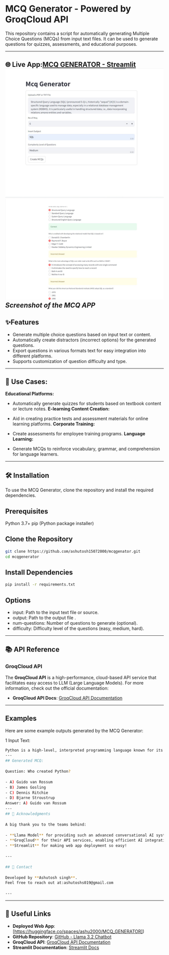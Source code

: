 
# MCQ Generator - Powered by GroqCloud API
This repository contains a script for automatically generating Multiple Choice Questions (MCQs) from input text files. It can be used to generate questions for quizzes, assessments, and educational purposes.

---

🌐 **Live App**:[MCQ GENERATOR - Streamlit](https://huggingface.co/spaces/ashu2000/MCQ_GENERATOR)
![](IMG/main_page.jpg)
![](IMG/MCQ_Result.jpg)
*Screenshot of the MCQ APP*
---
## ✨Features
- Generate multiple choice questions based on input text or content.
- Automatically create distractors (incorrect options) for the generated questions.
- Export questions in various formats text for easy integration into different platforms.
- Supports customization of question difficulty and type.
---
## 🚀 Use Cases:
**Educational Platforms:**

- Automatically generate quizzes for students based on textbook content or lecture notes.
**E-learning Content Creation:**

- Aid in creating practice tests and assessment materials for online learning platforms.
**Corporate Training:**

- Create assessments for employee training programs.
**Language Learning:**

- Generate MCQs to reinforce vocabulary, grammar, and comprehension for language learners.

---

## 🛠️ Installation
To use the MCQ Generator, clone the repository and install the required dependencies.

## Prerequisites
Python 3.7+
pip (Python package installer)

## Clone the Repository
```bash
git clone https://github.com/ashutosh15072000/mcqgenator.git
cd mcqgenerator
```
## Install Dependencies
```bash
pip install -r requirements.txt
```
## Options
- input: Path to the input text file or source.
- output: Path to the output file .
- num-questions: Number of questions to generate (optional).
- difficulty: Difficulty level of the questions (easy, medium, hard).

---
## 📚 API Reference

### GroqCloud API

The **GroqCloud API** is a high-performance, cloud-based API service that facilitates easy access to LLM (Large Language Models). For more information, check out the official documentation:

- **GroqCloud API Docs**: [GroqCloud API Documentation](https://www.groqcloud.com/api-docs)
---
## Examples
Here are some example outputs generated by the MCQ Generator:

1 Input Text:
```bash
Python is a high-level, interpreted programming language known for its easy-to-read syntax and dynamic typing. It was created by Guido van Rossum and first released in 1991.
---
## Generated MCQ:

Question: Who created Python?

- A) Guido van Rossum
- B) James Gosling
- C) Dennis Ritchie
- D) Bjarne Stroustrup
Answer: A) Guido van Rossum
---
## 🙌 Acknowledgments

A big thank you to the teams behind:

- **Llama Model** for providing such an advanced conversational AI system.
- **GroqCloud** for their API services, enabling efficient AI integration.
- **Streamlit** for making web app deployment so easy!

---

## 📧 Contact

Developed by **Ashutosh singh**.  
Feel free to reach out at:ashutoshs019@gmail.com

---
```
---
## 🔗 Useful Links

- **Deployed Web App**: [https://huggingface.co/spaces/ashu2000/MCQ_GENERATOR])
- **GitHub Repository**: [GitHub - Llama 3.2 Chatbot](https://github.com/ashutosh15072000/mcqgenator)
- **GroqCloud API**: [GroqCloud API Documentation](https://www.groqcloud.com/api-docs)
- **Streamlit Documentation**: [Streamlit Docs](https://docs.streamlit.io/)
